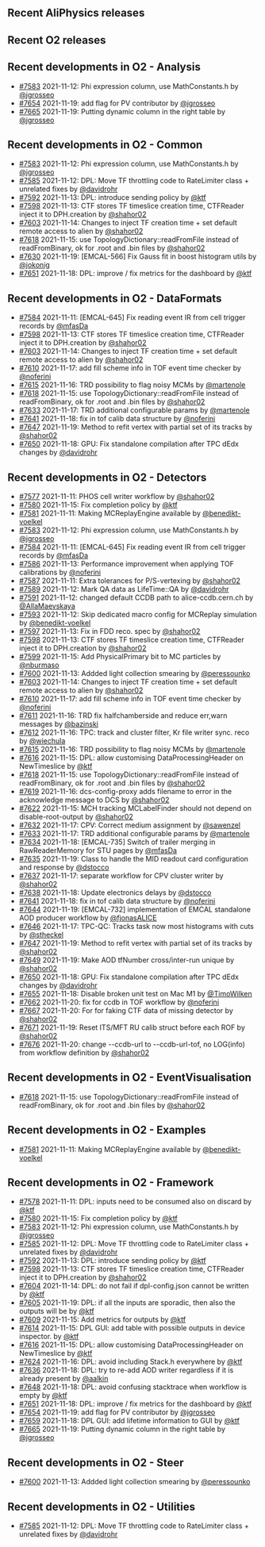 ## Recent AliPhysics releases
## Recent O2 releases
## Recent developments in O2 - Analysis
- [\#7583](https://github.com/AliceO2Group/AliceO2/pull/7583) 2021-11-12: Phi expression column, use MathConstants.h by [@jgrosseo](https://github.com/jgrosseo)
- [\#7654](https://github.com/AliceO2Group/AliceO2/pull/7654) 2021-11-19: add flag for PV contributor by [@jgrosseo](https://github.com/jgrosseo)
- [\#7665](https://github.com/AliceO2Group/AliceO2/pull/7665) 2021-11-19: Putting dynamic column in the right table by [@jgrosseo](https://github.com/jgrosseo)
## Recent developments in O2 - Common
- [\#7583](https://github.com/AliceO2Group/AliceO2/pull/7583) 2021-11-12: Phi expression column, use MathConstants.h by [@jgrosseo](https://github.com/jgrosseo)
- [\#7585](https://github.com/AliceO2Group/AliceO2/pull/7585) 2021-11-12: DPL: Move TF throttling code to RateLimiter class + unrelated fixes by [@davidrohr](https://github.com/davidrohr)
- [\#7592](https://github.com/AliceO2Group/AliceO2/pull/7592) 2021-11-13: DPL: introduce sending policy by [@ktf](https://github.com/ktf)
- [\#7598](https://github.com/AliceO2Group/AliceO2/pull/7598) 2021-11-13: CTF stores TF timeslice creation time, CTFReader inject it to DPH.creation  by [@shahor02](https://github.com/shahor02)
- [\#7603](https://github.com/AliceO2Group/AliceO2/pull/7603) 2021-11-14: Changes to inject TF creation time + set default remote access to alien by [@shahor02](https://github.com/shahor02)
- [\#7618](https://github.com/AliceO2Group/AliceO2/pull/7618) 2021-11-15: use TopologyDictionary::readFromFile instead of readFromBinary, ok for .root and .bin files by [@shahor02](https://github.com/shahor02)
- [\#7630](https://github.com/AliceO2Group/AliceO2/pull/7630) 2021-11-19: [EMCAL-566] Fix Gauss fit in boost histogram utils by [@jokonig](https://github.com/jokonig)
- [\#7651](https://github.com/AliceO2Group/AliceO2/pull/7651) 2021-11-18: DPL: improve / fix metrics for the dashboard  by [@ktf](https://github.com/ktf)
## Recent developments in O2 - DataFormats
- [\#7584](https://github.com/AliceO2Group/AliceO2/pull/7584) 2021-11-11: [EMCAL-645] Fix reading event IR from cell trigger records by [@mfasDa](https://github.com/mfasDa)
- [\#7598](https://github.com/AliceO2Group/AliceO2/pull/7598) 2021-11-13: CTF stores TF timeslice creation time, CTFReader inject it to DPH.creation  by [@shahor02](https://github.com/shahor02)
- [\#7603](https://github.com/AliceO2Group/AliceO2/pull/7603) 2021-11-14: Changes to inject TF creation time + set default remote access to alien by [@shahor02](https://github.com/shahor02)
- [\#7610](https://github.com/AliceO2Group/AliceO2/pull/7610) 2021-11-17: add fill scheme info in TOF event time checker by [@noferini](https://github.com/noferini)
- [\#7615](https://github.com/AliceO2Group/AliceO2/pull/7615) 2021-11-16: TRD possibility to flag noisy MCMs by [@martenole](https://github.com/martenole)
- [\#7618](https://github.com/AliceO2Group/AliceO2/pull/7618) 2021-11-15: use TopologyDictionary::readFromFile instead of readFromBinary, ok for .root and .bin files by [@shahor02](https://github.com/shahor02)
- [\#7633](https://github.com/AliceO2Group/AliceO2/pull/7633) 2021-11-17: TRD additional configurable params by [@martenole](https://github.com/martenole)
- [\#7641](https://github.com/AliceO2Group/AliceO2/pull/7641) 2021-11-18: fix in tof calib data structure by [@noferini](https://github.com/noferini)
- [\#7647](https://github.com/AliceO2Group/AliceO2/pull/7647) 2021-11-19: Method to refit vertex with partial set of its tracks by [@shahor02](https://github.com/shahor02)
- [\#7650](https://github.com/AliceO2Group/AliceO2/pull/7650) 2021-11-18: GPU: Fix standalone compilation after TPC dEdx changes by [@davidrohr](https://github.com/davidrohr)
## Recent developments in O2 - Detectors
- [\#7577](https://github.com/AliceO2Group/AliceO2/pull/7577) 2021-11-11: PHOS cell writer workflow by [@shahor02](https://github.com/shahor02)
- [\#7580](https://github.com/AliceO2Group/AliceO2/pull/7580) 2021-11-15: Fix completion policy by [@ktf](https://github.com/ktf)
- [\#7581](https://github.com/AliceO2Group/AliceO2/pull/7581) 2021-11-11: Making MCReplayEngine available by [@benedikt-voelkel](https://github.com/benedikt-voelkel)
- [\#7583](https://github.com/AliceO2Group/AliceO2/pull/7583) 2021-11-12: Phi expression column, use MathConstants.h by [@jgrosseo](https://github.com/jgrosseo)
- [\#7584](https://github.com/AliceO2Group/AliceO2/pull/7584) 2021-11-11: [EMCAL-645] Fix reading event IR from cell trigger records by [@mfasDa](https://github.com/mfasDa)
- [\#7586](https://github.com/AliceO2Group/AliceO2/pull/7586) 2021-11-13: Performance improvement when applying TOF calibrations by [@noferini](https://github.com/noferini)
- [\#7587](https://github.com/AliceO2Group/AliceO2/pull/7587) 2021-11-11: Extra tolerances for P/S-vertexing by [@shahor02](https://github.com/shahor02)
- [\#7589](https://github.com/AliceO2Group/AliceO2/pull/7589) 2021-11-12: Mark QA data as LifeTime::QA by [@davidrohr](https://github.com/davidrohr)
- [\#7591](https://github.com/AliceO2Group/AliceO2/pull/7591) 2021-11-12: changed default CCDB path to alice-ccdb.cern.ch by [@AllaMaevskaya](https://github.com/AllaMaevskaya)
- [\#7593](https://github.com/AliceO2Group/AliceO2/pull/7593) 2021-11-12: Skip dedicated macro config for MCReplay simulation by [@benedikt-voelkel](https://github.com/benedikt-voelkel)
- [\#7597](https://github.com/AliceO2Group/AliceO2/pull/7597) 2021-11-13: Fix in FDD reco. spec by [@shahor02](https://github.com/shahor02)
- [\#7598](https://github.com/AliceO2Group/AliceO2/pull/7598) 2021-11-13: CTF stores TF timeslice creation time, CTFReader inject it to DPH.creation  by [@shahor02](https://github.com/shahor02)
- [\#7599](https://github.com/AliceO2Group/AliceO2/pull/7599) 2021-11-15: Add PhysicalPrimary bit to MC particles by [@nburmaso](https://github.com/nburmaso)
- [\#7600](https://github.com/AliceO2Group/AliceO2/pull/7600) 2021-11-13: Addded light collection smearing by [@peressounko](https://github.com/peressounko)
- [\#7603](https://github.com/AliceO2Group/AliceO2/pull/7603) 2021-11-14: Changes to inject TF creation time + set default remote access to alien by [@shahor02](https://github.com/shahor02)
- [\#7610](https://github.com/AliceO2Group/AliceO2/pull/7610) 2021-11-17: add fill scheme info in TOF event time checker by [@noferini](https://github.com/noferini)
- [\#7611](https://github.com/AliceO2Group/AliceO2/pull/7611) 2021-11-16: TRD fix halfchamberside and reduce err,warn messages by [@bazinski](https://github.com/bazinski)
- [\#7612](https://github.com/AliceO2Group/AliceO2/pull/7612) 2021-11-16: TPC: track and cluster filter, Kr file writer sync. reco by [@wiechula](https://github.com/wiechula)
- [\#7615](https://github.com/AliceO2Group/AliceO2/pull/7615) 2021-11-16: TRD possibility to flag noisy MCMs by [@martenole](https://github.com/martenole)
- [\#7616](https://github.com/AliceO2Group/AliceO2/pull/7616) 2021-11-15: DPL: allow customising DataProcessingHeader on NewTimeslice by [@ktf](https://github.com/ktf)
- [\#7618](https://github.com/AliceO2Group/AliceO2/pull/7618) 2021-11-15: use TopologyDictionary::readFromFile instead of readFromBinary, ok for .root and .bin files by [@shahor02](https://github.com/shahor02)
- [\#7619](https://github.com/AliceO2Group/AliceO2/pull/7619) 2021-11-16: dcs-config-proxy adds filename to error in the acknowledge message to DCS by [@shahor02](https://github.com/shahor02)
- [\#7622](https://github.com/AliceO2Group/AliceO2/pull/7622) 2021-11-15: MCH tracking MCLabelFinder should not depend on disable-root-output by [@shahor02](https://github.com/shahor02)
- [\#7632](https://github.com/AliceO2Group/AliceO2/pull/7632) 2021-11-17: CPV: Correct medium assignment by [@sawenzel](https://github.com/sawenzel)
- [\#7633](https://github.com/AliceO2Group/AliceO2/pull/7633) 2021-11-17: TRD additional configurable params by [@martenole](https://github.com/martenole)
- [\#7634](https://github.com/AliceO2Group/AliceO2/pull/7634) 2021-11-18: [EMCAL-735] Switch of trailer merging in RawReaderMemory for STU pages by [@mfasDa](https://github.com/mfasDa)
- [\#7635](https://github.com/AliceO2Group/AliceO2/pull/7635) 2021-11-19: Class to handle the MID readout card configuration and response by [@dstocco](https://github.com/dstocco)
- [\#7637](https://github.com/AliceO2Group/AliceO2/pull/7637) 2021-11-17: separate workflow for CPV cluster writer by [@shahor02](https://github.com/shahor02)
- [\#7638](https://github.com/AliceO2Group/AliceO2/pull/7638) 2021-11-18: Update electronics delays by [@dstocco](https://github.com/dstocco)
- [\#7641](https://github.com/AliceO2Group/AliceO2/pull/7641) 2021-11-18: fix in tof calib data structure by [@noferini](https://github.com/noferini)
- [\#7644](https://github.com/AliceO2Group/AliceO2/pull/7644) 2021-11-19: [EMCAL-732] implementation of EMCAL standalone AOD producer workflow by [@fjonasALICE](https://github.com/fjonasALICE)
- [\#7646](https://github.com/AliceO2Group/AliceO2/pull/7646) 2021-11-17: TPC-QC: Tracks task now most histograms with cuts by [@stheckel](https://github.com/stheckel)
- [\#7647](https://github.com/AliceO2Group/AliceO2/pull/7647) 2021-11-19: Method to refit vertex with partial set of its tracks by [@shahor02](https://github.com/shahor02)
- [\#7649](https://github.com/AliceO2Group/AliceO2/pull/7649) 2021-11-19: Make AOD tfNumber cross/inter-run unique by [@shahor02](https://github.com/shahor02)
- [\#7650](https://github.com/AliceO2Group/AliceO2/pull/7650) 2021-11-18: GPU: Fix standalone compilation after TPC dEdx changes by [@davidrohr](https://github.com/davidrohr)
- [\#7655](https://github.com/AliceO2Group/AliceO2/pull/7655) 2021-11-18: Disable broken unit test on Mac M1 by [@TimoWilken](https://github.com/TimoWilken)
- [\#7662](https://github.com/AliceO2Group/AliceO2/pull/7662) 2021-11-20: fix for ccdb in TOF workflow by [@noferini](https://github.com/noferini)
- [\#7667](https://github.com/AliceO2Group/AliceO2/pull/7667) 2021-11-20: For for faking CTF data of missing detector by [@shahor02](https://github.com/shahor02)
- [\#7671](https://github.com/AliceO2Group/AliceO2/pull/7671) 2021-11-19: Reset ITS/MFT RU calib struct before each ROF by [@shahor02](https://github.com/shahor02)
- [\#7676](https://github.com/AliceO2Group/AliceO2/pull/7676) 2021-11-20: change --ccdb-url to --ccdb-url-tof, no LOG(info) from workflow definition by [@shahor02](https://github.com/shahor02)
## Recent developments in O2 - EventVisualisation
- [\#7618](https://github.com/AliceO2Group/AliceO2/pull/7618) 2021-11-15: use TopologyDictionary::readFromFile instead of readFromBinary, ok for .root and .bin files by [@shahor02](https://github.com/shahor02)
## Recent developments in O2 - Examples
- [\#7581](https://github.com/AliceO2Group/AliceO2/pull/7581) 2021-11-11: Making MCReplayEngine available by [@benedikt-voelkel](https://github.com/benedikt-voelkel)
## Recent developments in O2 - Framework
- [\#7578](https://github.com/AliceO2Group/AliceO2/pull/7578) 2021-11-11: DPL: inputs need to be consumed also on discard by [@ktf](https://github.com/ktf)
- [\#7580](https://github.com/AliceO2Group/AliceO2/pull/7580) 2021-11-15: Fix completion policy by [@ktf](https://github.com/ktf)
- [\#7583](https://github.com/AliceO2Group/AliceO2/pull/7583) 2021-11-12: Phi expression column, use MathConstants.h by [@jgrosseo](https://github.com/jgrosseo)
- [\#7585](https://github.com/AliceO2Group/AliceO2/pull/7585) 2021-11-12: DPL: Move TF throttling code to RateLimiter class + unrelated fixes by [@davidrohr](https://github.com/davidrohr)
- [\#7592](https://github.com/AliceO2Group/AliceO2/pull/7592) 2021-11-13: DPL: introduce sending policy by [@ktf](https://github.com/ktf)
- [\#7598](https://github.com/AliceO2Group/AliceO2/pull/7598) 2021-11-13: CTF stores TF timeslice creation time, CTFReader inject it to DPH.creation  by [@shahor02](https://github.com/shahor02)
- [\#7604](https://github.com/AliceO2Group/AliceO2/pull/7604) 2021-11-14: DPL: do not fail if dpl-config.json cannot be written by [@ktf](https://github.com/ktf)
- [\#7605](https://github.com/AliceO2Group/AliceO2/pull/7605) 2021-11-19: DPL: if all the inputs are sporadic, then also the outputs will be by [@ktf](https://github.com/ktf)
- [\#7609](https://github.com/AliceO2Group/AliceO2/pull/7609) 2021-11-15: Add metrics for outputs by [@ktf](https://github.com/ktf)
- [\#7614](https://github.com/AliceO2Group/AliceO2/pull/7614) 2021-11-15: DPL GUI: add table with possible outputs in device inspector. by [@ktf](https://github.com/ktf)
- [\#7616](https://github.com/AliceO2Group/AliceO2/pull/7616) 2021-11-15: DPL: allow customising DataProcessingHeader on NewTimeslice by [@ktf](https://github.com/ktf)
- [\#7624](https://github.com/AliceO2Group/AliceO2/pull/7624) 2021-11-16: DPL: avoid including Stack.h everywhere by [@ktf](https://github.com/ktf)
- [\#7636](https://github.com/AliceO2Group/AliceO2/pull/7636) 2021-11-18: DPL: try to re-add AOD writer regardless if it is already present by [@aalkin](https://github.com/aalkin)
- [\#7648](https://github.com/AliceO2Group/AliceO2/pull/7648) 2021-11-18: DPL: avoid confusing stacktrace when workflow is empty by [@ktf](https://github.com/ktf)
- [\#7651](https://github.com/AliceO2Group/AliceO2/pull/7651) 2021-11-18: DPL: improve / fix metrics for the dashboard  by [@ktf](https://github.com/ktf)
- [\#7654](https://github.com/AliceO2Group/AliceO2/pull/7654) 2021-11-19: add flag for PV contributor by [@jgrosseo](https://github.com/jgrosseo)
- [\#7659](https://github.com/AliceO2Group/AliceO2/pull/7659) 2021-11-18: DPL GUI: add lifetime information to GUI by [@ktf](https://github.com/ktf)
- [\#7665](https://github.com/AliceO2Group/AliceO2/pull/7665) 2021-11-19: Putting dynamic column in the right table by [@jgrosseo](https://github.com/jgrosseo)
## Recent developments in O2 - Steer
- [\#7600](https://github.com/AliceO2Group/AliceO2/pull/7600) 2021-11-13: Addded light collection smearing by [@peressounko](https://github.com/peressounko)
## Recent developments in O2 - Utilities
- [\#7585](https://github.com/AliceO2Group/AliceO2/pull/7585) 2021-11-12: DPL: Move TF throttling code to RateLimiter class + unrelated fixes by [@davidrohr](https://github.com/davidrohr)
